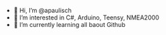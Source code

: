 - 👋 Hi, I’m @apaulisch
- 👀 I’m interested in C#, Arduino, Teensy, NMEA2000
- 🌱 I’m currently learning  all baout Github

<!---
apaulisch/apaulisch is a ✨ special ✨ repository because its `README.md` (this file) appears on your GitHub profile.
You can click the Preview link to take a look at your changes.
--->
